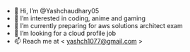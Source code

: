 - 👋 Hi, I’m @Yashchaudhary05
- 👀 I’m interested in coding, anime and gaming
- 🌱 I’m currently preparing for aws solutions architect exam
- 💞️ I’m looking for a cloud profile job
- 📫 Reach me at < yashch1077@gmail.com > 

<!---
Yashchaudhary05/Yashchaudhary05 is a ✨ special ✨ repository because its `README.md` (this file) appears on your GitHub profile.
You can click the Preview link to take a look at your changes.
--->

